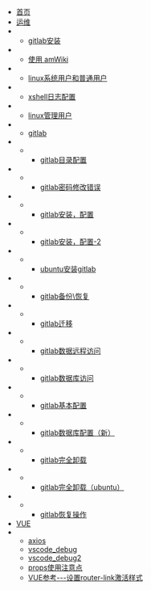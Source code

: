 - [首页](/home)
- [运维](/center)
- - [gitlab安装](/subdocs/home)
- - [使用 amWiki](/subdocs/home2)
- - [linux系统用户和普通用户](/maintance/linux_user)
- - [xshell日志配置](/maintance/xshell_log)
- - [linux管理用户](/maintance/appuser)
- - [gitlab](/)
- - - [gitlab目录配置](/maintance/gitlabdir)
- - - [gitlab密码修改错误](/maintance/gitlab_passwderror)
- - - [gitlab安装，配置](/maintance/gitlab_install)
- - - [gitlab安装，配置-2](/maintance/gitlab_install2)
- - - [ubuntu安装gitlab](/maintance/gitlab_ubuntu)
- - - [gitlab备份\恢复](/maintance/gitlab_backup&restore)
- - - [gitlab迁移](/maintance/gitlab_migration)
- - - [gitlab数据远程访问](/maintance/gitlab_postgresql)
- - - [gitlab数据库访问](/maintance/gitlab_postgresql2)
- - - [gitlab基本配置](/maintance/gitlab_configure)
- - - [gitlab数据库配置（新）](/maintance/gitlab_postgresql3)
- - - [gitlab完全卸载](/maintance/gitlab_uninstall)
- - - [gitlab完全卸载（ubuntu）](/maintance/gitlab_uninstall_ubuntu)
- - - [gitlab恢复操作](/maintance/gitlab_restore)
- [VUE](/vue)
- - [axios](/vue/axios)
  - [vscode_debug](/vue/vscode_debug)
  - [vscode_debug2](/vue/vscode_debug2)
  - [props使用注意点](/vue/vscode_debug2)
  - [VUE参考---设置router-link激活样式](/vue/vue_router_link)


